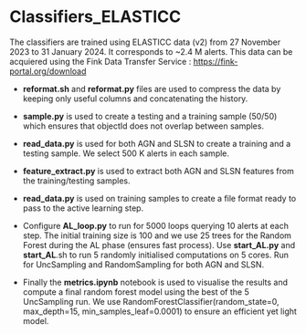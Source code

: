 # Classifiers_ELASTICC
The classifiers are trained using ELASTICC data (v2) from 27 November 2023 to 31 January 2024. It corresponds to ~2.4 M alerts.
This data can be acquiered using the Fink Data Transfer Service : https://fink-portal.org/download

* __reformat.sh__ and __reformat.py__ files are used to compress the data by keeping only useful columns and concatenating the history.

* __sample.py__ is used to create a testing and a training sample (50/50) which ensures that objectId does not overlap between samples. 

* __read_data.py__ is used for both AGN and SLSN to create a training and a testing sample. We select 500 K alerts in each sample. 

* __feature_extract.py__ is used to extract both AGN and SLSN features from the training/testing samples.

* __read_data.py__ is used on training samples to create a file format ready to pass to the active learning step.

* Configure __AL_loop.py__ to run for 5000 loops querying 10 alerts at each step. The initial training size is 100 and we use 25 trees for the Random Forest during the AL phase (ensures fast process).
Use __start_AL.py__ and __start_AL__.sh to run 5 randomly initialised computations on 5 cores. Run for UncSampling and RandomSampling for both AGN and SLSN.

* Finally the __metrics.ipynb__ notebook is used to visualise the results and compute a final random forest model using the best of the 5 UncSampling run.
We use RandomForestClassifier(random_state=0, max_depth=15, min_samples_leaf=0.0001) to ensure an efficient yet light model.
